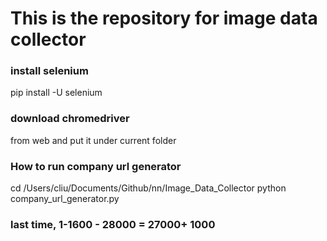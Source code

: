 # This is the repository for image data collector

### install selenium
pip install -U selenium
### download chromedriver
from web and put it under current folder


### How to run company url generator
cd /Users/cliu/Documents/Github/nn/Image_Data_Collector
python company_url_generator.py


### last time, 1-1600 - 28000 = 27000+ 1000
